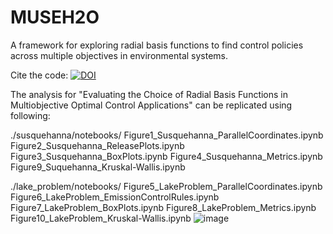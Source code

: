 # MUSEH2O
A framework for exploring radial basis functions to find control policies across multiple objectives in environmental systems.  

Cite the code: [![DOI](https://zenodo.org/badge/348459756.svg)](https://zenodo.org/doi/10.5281/zenodo.10073326)

The analysis for "Evaluating the Choice of Radial Basis Functions in Multiobjective Optimal Control Applications" can be replicated using following:

./susquehanna/notebooks/
Figure1_Susquehanna_ParallelCoordinates.ipynb
Figure2_Susquehanna_ReleasePlots.ipynb
Figure3_Susquehanna_BoxPlots.ipynb
Figure4_Susquehanna_Metrics.ipynb
Figure9_Suquehanna_Kruskal-Wallis.ipynb

./lake_problem/notebooks/
Figure5_LakeProblem_ParallelCoordinates.ipynb
Figure6_LakeProblem_EmissionControlRules.ipynb
Figure7_LakeProblem_BoxPlots.ipynb
Figure8_LakeProblem_Metrics.ipynb
Figure10_LakeProblem_Kruskal-Wallis.ipynb
![image](https://github.com/JazminZatarain/MUSEH2O/assets/15021740/872f4dd9-71f7-4387-b7c0-4da77ad9796f)


